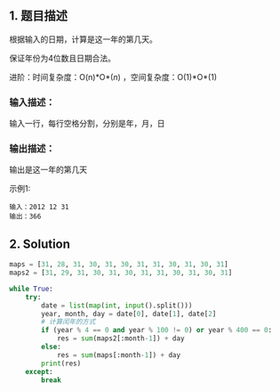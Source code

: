 ## 1. 题目描述

根据输入的日期，计算是这一年的第几天。

保证年份为4位数且日期合法。

进阶：时间复杂度：O(n)\*O*(*n*) ，空间复杂度：O(1)\*O*(1) 

### 输入描述：

输入一行，每行空格分割，分别是年，月，日

### 输出描述：

输出是这一年的第几天



示例1:

```
输入：2012 12 31
输出：366
```



## 2. Solution

```python
maps = [31, 28, 31, 30, 31, 30, 31, 31, 30, 31, 30, 31]
maps2 = [31, 29, 31, 30, 31, 30, 31, 31, 30, 31, 30, 31]

while True:
    try:
        date = list(map(int, input().split()))
        year, month, day = date[0], date[1], date[2]
        # 计算闰年的方式
        if (year % 4 == 0 and year % 100 != 0) or year % 400 == 0:
            res = sum(maps2[:month-1]) + day
        else:
            res = sum(maps[:month-1]) + day
        print(res)
    except:
        break
```

